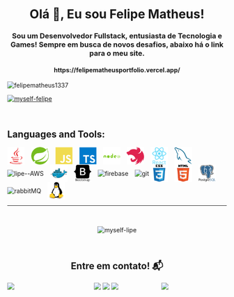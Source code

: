 ### 
<h1 align="center">Olá 👋, Eu sou Felipe Matheus!</h1>

<h3 align="center">Sou um Desenvolvedor Fullstack, entusiasta de Tecnologia e Games! Sempre em busca de novos desafios, abaixo há o link para o meu site. </h4>

<p align="center"><h4 align="center">https://felipematheusportfolio.vercel.app/</h4></p>

<p align="left"> <img src="https://komarev.com/ghpvc/?username=felipematheus1337&label=Profile%20views&color=0e75b6&style=flat" alt="felipematheus1337" /> </p>

<p align="left"> <a href="https://github.com/ryo-ma/github-profile-trophy"><img src="https://github-profile-trophy.vercel.app/?username=felipematheus1337&title=Followers,Repositories,Commits,Stars&theme=onedark" alt="myself-felipe" /></a> </p>
  

  <div style="display: inline_block" align="left"><br>
  <p><h2>Languages and Tools:</h2></p>
  <img align="center" alt="lipe-Js" height="40" width="40" src="https://raw.githubusercontent.com/devicons/devicon/master/icons/java/java-plain.svg">
  &ensp;
  <img align="center" alt="lipe--CSS" height="40" width="40" src="https://raw.githubusercontent.com/devicons/devicon/master/icons/spring/spring-original.svg">
  &ensp;
  <img align="center" alt="lipe-Js" height="40" width="40" src="https://raw.githubusercontent.com/devicons/devicon/master/icons/javascript/javascript-plain.svg">
  &ensp;
    <img align="center" alt="lipe--React" height="40" width="40" src="https://raw.githubusercontent.com/devicons/devicon/master/icons/typescript/typescript-plain.svg">
    &ensp;
  <img align="center" alt="lipe-Js" height="40" width="40" src="https://raw.githubusercontent.com/devicons/devicon/master/icons/nodejs/nodejs-plain-wordmark.svg">
  &ensp;
  <img align="center" alt="lipe-Js" height="40" width="40" src="https://raw.githubusercontent.com/devicons/devicon/master/icons/nestjs/nestjs-plain.svg">
  &ensp;
  <img align="center" alt="lipe--React" height="40" width="40" src="https://raw.githubusercontent.com/devicons/devicon/master/icons/react/react-original-wordmark.svg">
  &ensp;
  <img align="center" alt="lipe--CSS" height="40" width="40" src="https://raw.githubusercontent.com/devicons/devicon/master/icons/mysql/mysql-original.svg">
  &ensp;
  <img align="center" alt="lipe--AWS" height="40" width="40" src="https://upload.wikimedia.org/wikipedia/commons/5/5c/AWS_Simple_Icons_AWS_Cloud.svg">
  &ensp;
  <img align="center" alt="lipe--CSS" height="40" width="40" src="https://raw.githubusercontent.com/devicons/devicon/master/icons/docker/docker-original.svg">
  &ensp;
  <img  align="center" src="https://raw.githubusercontent.com/devicons/devicon/master/icons/bootstrap/bootstrap-plain-wordmark.svg" alt="bootstrap" width="40" height="40"/>
   &ensp;
  <img align="center" src="https://www.vectorlogo.zone/logos/firebase/firebase-icon.svg" alt="firebase" width="40" height="40"/>
  &ensp;
  <img align="center" src="https://www.vectorlogo.zone/logos/git-scm/git-scm-icon.svg" alt="git" width="40" height="40"/>
   <img align="center" src="https://raw.githubusercontent.com/devicons/devicon/master/icons/css3/css3-original-wordmark.svg" alt="css3" width="40" height="40"/>
   &ensp;
 <img  align="center" src="https://raw.githubusercontent.com/devicons/devicon/master/icons/html5/html5-original-wordmark.svg" alt="html5" width="40" height="40"/> 
  &ensp;
 <img align="center" src="https://raw.githubusercontent.com/devicons/devicon/master/icons/postgresql/postgresql-original-wordmark.svg" alt="postgresql" width="40" height="40"/>
  &ensp;
 <img align="center" src="https://www.vectorlogo.zone/logos/rabbitmq/rabbitmq-icon.svg" alt="rabbitMQ" width="40" height="40"/>
   &ensp;
 <img align="center" src="https://raw.githubusercontent.com/devicons/devicon/master/icons/linux/linux-original.svg" alt="linux" width="40" height="40"/>
 &ensp;


</div>

  <div>
     <hr>
  </div>
  
   &ensp;
  <p align="center"><img  align="center" src="https://github-readme-streak-stats.herokuapp.com/?user=felipematheus1337&theme=dark&border=A2B9EB" alt="myself-lipe" /></p>
 &ensp;
<h2 title="Contato" align="center">Entre em contato! 📬 </h2>

<div align="center"> 
 <img align='right' src='https://i.pinimg.com/originals/9d/9b/d1/9d9bd13afce1a798d22ecfd9897730ed.gif' width='150px'>
<img align='left' src='http://31.media.tumblr.com/tumblr_mdjdhmnIPJ1r6x1zlo1_400.gif' width='100px'>
  <a title="E-mail" href="mailto:lipehbr@gmail.com"><img src="https://img.shields.io/badge/Gmail-D14836?style=for-the-badge&logo=gmail&logoColor=white" target="_blank"></a>
  <a title="LinkedIn" href="https://www.linkedin.com/in/felipe-matheus-34232b162/" target="_blank"><img src="https://img.shields.io/badge/-LinkedIn-%230077B5?style=for-the-badge&logo=linkedin&logoColor=white"></a>
  <a title="Telegram" href="https://t.me/felipem1337" target="_blank"><img src="https://img.shields.io/badge/Telegram-2CA5E0?style=for-the-badge&logo=telegram&logoColor=white" target="_blank"></a> 
</p>

 
</div>
 


